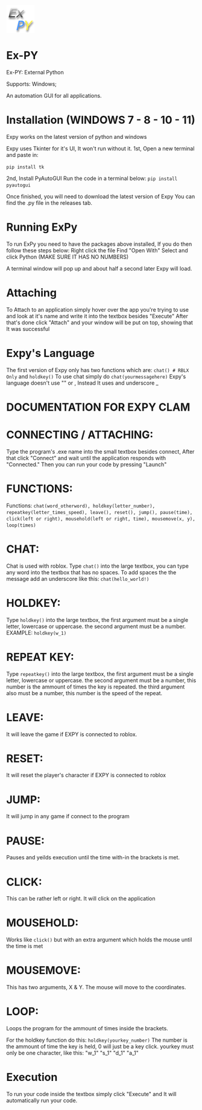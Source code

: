 ![plot](./icons/expy.png)  

# Ex-PY

Ex-PY: External Python

Supports: Windows;

An automation GUI for all applications.

# Installation (WINDOWS 7 - 8 - 10 - 11)

Expy works on the latest version of python and windows

Expy uses Tkinter for it's UI, It won't run without it.
1st, Open a new terminal and paste in:

```pip install tk```

2nd, Install PyAutoGUI
Run the code in a terminal below:
```pip install pyautogui```


Once finished, you will need to download the latest version of Expy
You can find the .py file in the releases tab.

# Running ExPy

To run ExPy you need to have the packages above installed, If you do then follow these steps below:
Right click the file
Find "Open With"
Select and click Python (MAKE SURE IT HAS NO NUMBERS)

A terminal window will pop up and about half a second later Expy will load.

# Attaching

To Attach to an application simply hover over the app you're trying to use and look at it's name and write it into the textbox besides "Execute"
After that's done click "Attach" and your window will be put on top, showing that It was successful

# Expy's Language

The first version of Expy only has two functions which are:
```chat() # RBLX Only``` and ```holdkey()```
To use chat simply do ```chat(yourmessagehere)```
Expy's language doesn't use "" or , Instead It uses and underscore _



# DOCUMENTATION FOR EXPY CLAM

# CONNECTING / ATTACHING:
Type the program's .exe name into the small textbox besides connect,
After that click "Connect" and wait until the application responds with "Connected."
Then you can run your code by pressing "Launch"


# FUNCTIONS:

Functions: ```chat(word_otherword), holdkey(letter_number), repeatkey(letter_times_speed), leave(), reset(), jump(), pause(time), click(left or right), mousehold(left or right, time), mousemove(x, y), loop(times)```

# CHAT:
Chat is used with roblox.
Type ```chat()``` into the large textbox,
you can type any word into the textbox that has no spaces.
To add spaces the the message add an underscore like this: ```chat(hello_world!)```

# HOLDKEY:
Type ```holdkey()``` into the large textbox,
the first argument must be a single letter, lowercase or uppercase.
the second argument must be a number.
EXAMPLE: ```holdkey(w_1)```

# REPEAT KEY:
Type ```repeatkey()``` into the large textbox,
the first argument must be a single letter, lowercase or uppercase.
the second argument must be a number, this number is the ammount of times the key is repeated.
the third argument also must be a number, this number is the speed of the repeat.

# LEAVE:
It will leave the game if EXPY is connected to roblox.

# RESET:
It will reset the player's character if EXPY is connected to roblox

# JUMP:
It will jump in any game if connect to the program

# PAUSE:
Pauses and yeilds execution until the time with-in the brackets is met.

# CLICK:
  This can be rather left or right. It will click on the application
  
# MOUSEHOLD:
  Works like ```click()``` but with an extra argument which holds the mouse until the time is met

# MOUSEMOVE:
  This has two arguments, X & Y. The mouse will move to the coordinates.
# LOOP:
  Loops the program for the ammount of times inside the brackets.
  


For the holdkey function do this:
```holdkey(yourkey_number)```
The number is the ammount of time the key is held, 0 will just be a key click.
yourkey must only be one character, like this: "w_1" "s_1" "d_1" "a_1"

# Execution

To run your code inside the textbox simply click "Execute" and It will automatically run your code.
